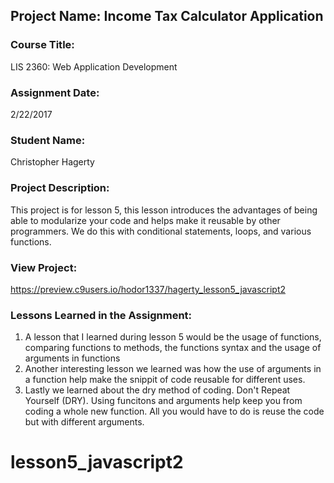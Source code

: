 ## Project Name:  Income Tax Calculator Application

### Course Title:
LIS 2360:  Web Application Development

### Assignment Date:  
2/22/2017

### Student Name:  
Christopher Hagerty

### Project Description:
This project is for lesson 5, this lesson introduces the advantages of being able to modularize your code and helps make it reusable by other programmers. We do this with conditional statements, loops, and various functions.

### View Project:
https://preview.c9users.io/hodor1337/hagerty_lesson5_javascript2

### Lessons Learned in the Assignment:
1. A lesson that I learned during lesson 5 would be the usage of functions, comparing functions to methods, the functions syntax and the usage of arguments in functions
2. Another interesting lesson we learned was how the use of arguments in a function help make the snippit of code reusable for different uses.
3. Lastly we learned about the dry method of coding. Don't Repeat Yourself (DRY). Using funcitons and arguments help keep you from coding a whole new function. All you would have to do is reuse the code but with different arguments.
# lesson5_javascript2
